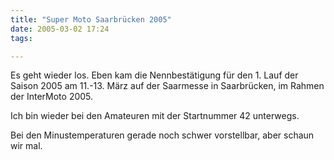 ```yaml
---
title: "Super Moto Saarbrücken 2005"
date: 2005-03-02 17:24
tags: 

---
```

Es geht wieder los. Eben kam die Nennbestätigung für den 1. Lauf der Saison 2005 am 11.-13. März auf der Saarmesse in Saarbrücken, im Rahmen der InterMoto 2005.
 
Ich bin wieder bei den Amateuren mit der Startnummer 42 unterwegs.
 
Bei den Minustemperaturen gerade noch schwer vorstellbar, aber schaun wir mal.
